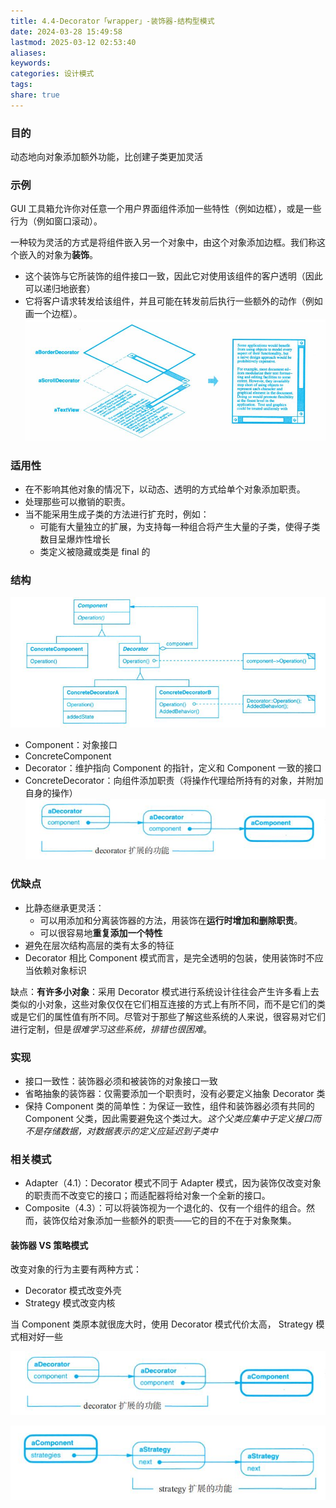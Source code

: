```yaml
---
title: 4.4-Decorator「wrapper」-装饰器-结构型模式
date: 2024-03-28 15:49:58
lastmod: 2025-03-12 02:53:40
aliases: 
keywords: 
categories: 设计模式
tags: 
share: true
---
```





### 目的

动态地向对象添加额外功能，比创建子类更加灵活
### 示例

GUI 工具箱允许你对任意一个用户界面组件添加一些特性（例如边框），或是一些行为（例如窗口滚动）。

一种较为灵活的方式是将组件嵌入另一个对象中，由这个对象添加边框。我们称这个嵌入的对象为**装饰**。
- 这个装饰与它所装饰的组件接口一致，因此它对使用该组件的客户透明（因此可以递归地嵌套）
- 它将客户请求转发给该组件，并且可能在转发前后执行一些额外的动作（例如画一个边框）。
![600](./assets/4.4-Decorator%E3%80%8Cwrapper%E3%80%8D-%E8%A3%85%E9%A5%B0%E5%99%A8-%E7%BB%93%E6%9E%84%E5%9E%8B%E6%A8%A1%E5%BC%8F/image-2023-09-30_14-10-58-351.png)

### 适用性

- 在不影响其他对象的情况下，以动态、透明的方式给单个对象添加职责。
- 处理那些可以撤销的职责。
- 当不能采用生成子类的方法进行扩充时，例如：
	- 可能有大量独立的扩展，为支持每一种组合将产生大量的子类，使得子类数目呈爆炸性增长
	- 类定义被隐藏或类是 final 的


### 结构

![](./assets/4.4-Decorator%E3%80%8Cwrapper%E3%80%8D-%E8%A3%85%E9%A5%B0%E5%99%A8-%E7%BB%93%E6%9E%84%E5%9E%8B%E6%A8%A1%E5%BC%8F/image-2023-09-30_14-13-50-387.png)

- Component：对象接口
- ConcreteComponent
- Decorator：维护指向 Component 的指针，定义和 Component 一致的接口
- ConcreteDecorator：向组件添加职责（将操作代理给所持有的对象，并附加自身的操作）
![](./assets/4.4-Decorator%E3%80%8Cwrapper%E3%80%8D-%E8%A3%85%E9%A5%B0%E5%99%A8-%E7%BB%93%E6%9E%84%E5%9E%8B%E6%A8%A1%E5%BC%8F/image-2023-09-30_14-32-31-015.png)

### 优缺点

- 比静态继承更灵活：
	- 可以用添加和分离装饰器的方法，用装饰在**运行时增加和删除职责**。
	- 可以很容易地**重复添加一个特性**
- 避免在层次结构高层的类有太多的特征
- Decorator 相比 Component 模式而言，是完全透明的包装，使用装饰时不应当依赖对象标识


缺点：**有许多小对象**：采用 Decorator 模式进行系统设计往往会产生许多看上去类似的小对象，这些对象仅仅在它们相互连接的方式上有所不同，而不是它们的类或是它们的属性值有所不同。尽管对于那些了解这些系统的人来说，很容易对它们进行定制，但是*很难学习这些系统，排错也很困难*。


### 实现

- 接口一致性：装饰器必须和被装饰的对象接口一致
- 省略抽象的装饰器：仅需要添加一个职责时，没有必要定义抽象 Decorator 类
- 保持 Component 类的简单性：为保证一致性，组件和装饰器必须有共同的 Component 父类，因此需要避免这个类过大。*这个父类应集中于定义接口而不是存储数据，对数据表示的定义应延迟到子类中*


### 相关模式

- Adapter（4.1）：Decorator 模式不同于 Adapter 模式，因为装饰仅改变对象的职责而不改变它的接口；而适配器将给对象一个全新的接口。
- Composite（4.3）：可以将装饰视为一个退化的、仅有一个组件的组合。然而，装饰仅给对象添加一些额外的职责——它的目的不在于对象聚集。

#### 装饰器 VS 策略模式

改变对象的行为主要有两种方式：
- Decorator 模式改变外壳
- Strategy 模式改变内核

当 Component 类原本就很庞大时，使用 Decorator 模式代价太高， Strategy 模式相对好一些

![](./assets/4.4-Decorator%E3%80%8Cwrapper%E3%80%8D-%E8%A3%85%E9%A5%B0%E5%99%A8-%E7%BB%93%E6%9E%84%E5%9E%8B%E6%A8%A1%E5%BC%8F/image-2023-09-30_14-32-31-015.png)

![](./assets/4.4-Decorator%E3%80%8Cwrapper%E3%80%8D-%E8%A3%85%E9%A5%B0%E5%99%A8-%E7%BB%93%E6%9E%84%E5%9E%8B%E6%A8%A1%E5%BC%8F/image-2023-09-30_14-32-34-609.png)

